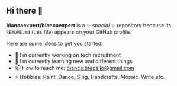## Hi there 👋


**blancaexpert/blancaexpert** is a ✨ _special_ ✨ repository because its `README.md` (this file) appears on your GitHub profile.

Here are some ideas to get you started:

- 🔭 I’m currently working on tech recruitment
- 🌱 I’m currently learning new and different things
- 📫 How to reach me: bianca.brecailo@gmail.com
- ⚡ Hobbies: Paint, Dance, Sing, Handcrafts, Mosaic, Write etc.
